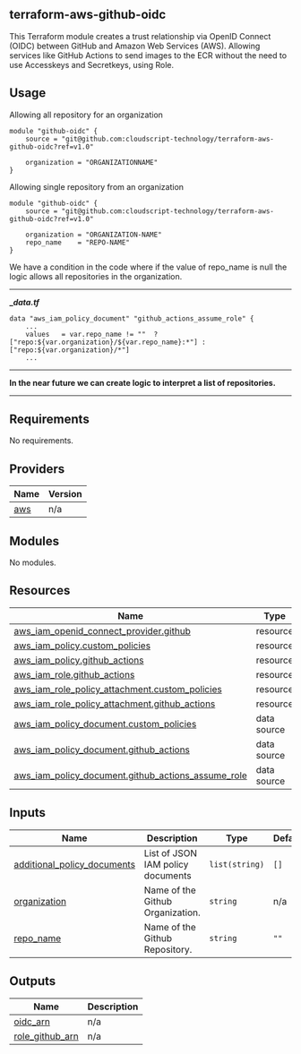 ## terraform-aws-github-oidc

This Terraform module creates a trust relationship via OpenID Connect (OIDC) between GitHub and Amazon Web Services (AWS). Allowing services like GitHub 
Actions to send images to the ECR without the need to use Accesskeys and Secretkeys, using Role.


## Usage

Allowing all repository for an organization
```
module "github-oidc" {
    source = "git@github.com:cloudscript-technology/terraform-aws-github-oidc?ref=v1.0"
    
    organization = "ORGANIZATIONNAME"    
}
```
Allowing single repository from an organization
```
module "github-oidc" {
    source = "git@github.com:cloudscript-technology/terraform-aws-github-oidc?ref=v1.0"
    
    organization = "ORGANIZATION-NAME"
    repo_name    = "REPO-NAME"
}
```

We have a condition in the code where if the value of repo_name is 
null the logic allows all repositories in the organization.

___

**__data.tf_**
```
data "aws_iam_policy_document" "github_actions_assume_role" {
    ...
    values   = var.repo_name != ""  ? ["repo:${var.organization}/${var.repo_name}:*"] : ["repo:${var.organization}/*"]
    ...
```


___
**In the near future we can create logic to interpret a list of repositories.**
___
<!-- BEGINNING OF PRE-COMMIT-TERRAFORM DOCS HOOK -->
## Requirements

No requirements.

## Providers

| Name | Version |
|------|---------|
| <a name="provider_aws"></a> [aws](#provider\_aws) | n/a |

## Modules

No modules.

## Resources

| Name | Type |
|------|------|
| [aws_iam_openid_connect_provider.github](https://registry.terraform.io/providers/hashicorp/aws/latest/docs/resources/iam_openid_connect_provider) | resource |
| [aws_iam_policy.custom_policies](https://registry.terraform.io/providers/hashicorp/aws/latest/docs/resources/iam_policy) | resource |
| [aws_iam_policy.github_actions](https://registry.terraform.io/providers/hashicorp/aws/latest/docs/resources/iam_policy) | resource |
| [aws_iam_role.github_actions](https://registry.terraform.io/providers/hashicorp/aws/latest/docs/resources/iam_role) | resource |
| [aws_iam_role_policy_attachment.custom_policies](https://registry.terraform.io/providers/hashicorp/aws/latest/docs/resources/iam_role_policy_attachment) | resource |
| [aws_iam_role_policy_attachment.github_actions](https://registry.terraform.io/providers/hashicorp/aws/latest/docs/resources/iam_role_policy_attachment) | resource |
| [aws_iam_policy_document.custom_policies](https://registry.terraform.io/providers/hashicorp/aws/latest/docs/data-sources/iam_policy_document) | data source |
| [aws_iam_policy_document.github_actions](https://registry.terraform.io/providers/hashicorp/aws/latest/docs/data-sources/iam_policy_document) | data source |
| [aws_iam_policy_document.github_actions_assume_role](https://registry.terraform.io/providers/hashicorp/aws/latest/docs/data-sources/iam_policy_document) | data source |

## Inputs

| Name | Description | Type | Default | Required |
|------|-------------|------|---------|:--------:|
| <a name="input_additional_policy_documents"></a> [additional\_policy\_documents](#input\_additional\_policy\_documents) | List of JSON IAM policy documents | `list(string)` | `[]` | no |
| <a name="input_organization"></a> [organization](#input\_organization) | Name of the Github Organization. | `string` | n/a | yes |
| <a name="input_repo_name"></a> [repo\_name](#input\_repo\_name) | Name of the Github Repository. | `string` | `""` | no |

## Outputs

| Name | Description |
|------|-------------|
| <a name="output_oidc_arn"></a> [oidc\_arn](#output\_oidc\_arn) | n/a |
| <a name="output_role_github_arn"></a> [role\_github\_arn](#output\_role\_github\_arn) | n/a |
<!-- END OF PRE-COMMIT-TERRAFORM DOCS HOOK -->